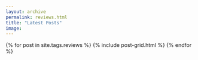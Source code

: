 ```yaml
---
layout: archive
permalink: reviews.html
title: "Latest Posts"
image:
---
```


<div class="tiles">
{% for post in site.tags.reviews %}
    {% include post-grid.html %}
{% endfor %}
</div><!-- /.tiles -->